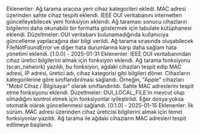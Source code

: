 
Eklenenler:
Ağ tarama aracına yeni cihaz kategorileri ekledi.
MAC adresi üzerinden sahte cihaz tespiti eklendi.
IEEE OUI veritabanını internetten güncelleyebilecek yeni fonksiyon eklendi.
Ağ taraması sonucu cihazların bilgilerini daha okunabilir bir formatta göstermek için tabulate kütüphanesi eklendi.
Düzeltmeler:
OUI veritabanı bulunamadığında kullanıcıya güncelleme yapılacağına dair bilgi verildi.
Ağ tarama sırasında oluşabilecek FileNotFoundError ve diğer hata durumlarına karşı daha sağlam hata yönetimi eklendi.
[1.0.0] - 2025-01-31
Eklenenler:
IEEE OUI veritabanından cihaz üretici bilgilerini almak için fonksiyon eklendi.
Ağ tarama fonksiyonu (scan_network) yazıldı, bu fonksiyon, ağdaki cihazları tespit edip MAC adresi, IP adresi, üretici adı, cihaz kategorisi gibi bilgileri döner.
Cihazların kategorilerine göre sınıflandırılması sağlandı. Örneğin, "Apple" cihazları "Mobil Cihaz / Bilgisayar" olarak sınıflandırıldı.
Sahte MAC adreslerini tespit etme fonksiyonu eklendi.
Düzeltmeler:
OUI_LOCAL_FILE'in mevcut olup olmadığını kontrol etmek için fonksiyonlar iyileştirildi. Eğer dosya yoksa otomatik olarak güncellenmesi sağlandı.
[0.1.0] - 2025-01-15
Eklenenler:
İlk sürüm.
MAC adresi üzerinden cihaz üreticisi bilgilerini almak için temel fonksiyonlar yazıldı.
Ağ tarama ile ağdaki cihazların MAC adresleri tespit edilmeye başlandı.
